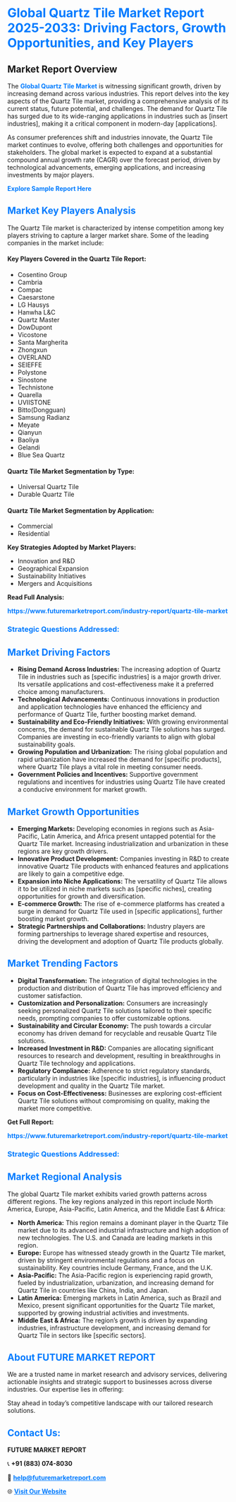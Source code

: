 <h1 style="color: #007BFF;">Global Quartz Tile Market Report 2025-2033: Driving Factors, Growth Opportunities, and Key Players</h1>

<section id="overview">
<h2>Market Report Overview</h2>
<p>The <a href="https://www.futuremarketreport.com/industry-report/quartz-tile-market" style="color: #007BFF; text-decoration: none;"><strong>Global Quartz Tile Market</strong></a> is witnessing significant growth, driven by increasing demand across various industries. This report delves into the key aspects of the Quartz Tile market, providing a comprehensive analysis of its current status, future potential, and challenges. The demand for Quartz Tile has surged due to its wide-ranging applications in industries such as [insert industries], making it a critical component in modern-day [applications].</p>
<p>As consumer preferences shift and industries innovate, the Quartz Tile market continues to evolve, offering both challenges and opportunities for stakeholders. The global market is expected to expand at a substantial compound annual growth rate (CAGR) over the forecast period, driven by technological advancements, emerging applications, and increasing investments by major players.</p>
</section>

<section id="overview">
<p><a href="https://www.futuremarketreport.com/request-sample/reportId=114679" style="color: #007BFF; text-decoration: none;"><strong>Explore Sample Report Here</strong></a></p>
</section>

<section id="key-players">
<h2 style="color: #007BFF;">Market Key Players Analysis</h2>
<p>The Quartz Tile market is characterized by intense competition among key players striving to capture a larger market share. Some of the leading companies in the market include:</p>
<h4>Key Players Covered in the Quartz Tile Report:</h4>
<ul><li>Cosentino Group</li><li>Cambria</li><li>Compac</li><li>Caesarstone</li><li>LG Hausys</li><li>Hanwha L&amp;C</li><li>Quartz Master</li><li>DowDupont</li><li>Vicostone</li><li>Santa Margherita</li><li>Zhongxun</li><li>OVERLAND</li><li>SEIEFFE</li><li>Polystone</li><li>Sinostone</li><li>Technistone</li><li>Quarella</li><li>UVIISTONE</li><li>Bitto(Dongguan)</li><li>Samsung Radianz</li><li>Meyate</li><li>Qianyun</li><li>Baoliya</li><li>Gelandi</li><li>Blue Sea Quartz</li></ul>
<h4>Quartz Tile Market Segmentation by Type:</h4>
<ul><li>Universal Quartz Tile</li><li>Durable Quartz Tile</li></ul>

<h4>Quartz Tile Market Segmentation by Application:</h4>
<ul><li>Commercial</li><li>Residential</li></ul>
<p><strong>Key Strategies Adopted by Market Players:</strong></p>
<ul>
<li>Innovation and R&D</li>
<li>Geographical Expansion</li>
<li>Sustainability Initiatives</li>
<li>Mergers and Acquisitions</li>
</ul>
</section>

<section>
<p><strong>Read Full Analysis: </strong></p><a href="https://www.futuremarketreport.com/industry-report/quartz-tile-market" style="color: #007BFF; text-decoration: none;"><strong>https://www.futuremarketreport.com/industry-report/quartz-tile-market</strong></a>
<h3 style="color: #007BFF;">Strategic Questions Addressed:</h3>
</section>

<section id="driving-factors">
<h2 style="color: #007BFF;">Market Driving Factors</h2>
<ul>
<li><strong>Rising Demand Across Industries:</strong> The increasing adoption of Quartz Tile in industries such as [specific industries] is a major growth driver. Its versatile applications and cost-effectiveness make it a preferred choice among manufacturers.</li>
<li><strong>Technological Advancements:</strong> Continuous innovations in production and application technologies have enhanced the efficiency and performance of Quartz Tile, further boosting market demand.</li>
<li><strong>Sustainability and Eco-Friendly Initiatives:</strong> With growing environmental concerns, the demand for sustainable Quartz Tile solutions has surged. Companies are investing in eco-friendly variants to align with global sustainability goals.</li>
<li><strong>Growing Population and Urbanization:</strong> The rising global population and rapid urbanization have increased the demand for [specific products], where Quartz Tile plays a vital role in meeting consumer needs.</li>
<li><strong>Government Policies and Incentives:</strong> Supportive government regulations and incentives for industries using Quartz Tile have created a conducive environment for market growth.</li>
</ul>
</section>

<section id="growth-opportunities">
<h2 style="color: #007BFF;">Market Growth Opportunities</h2>
<ul>
<li><strong>Emerging Markets:</strong> Developing economies in regions such as Asia-Pacific, Latin America, and Africa present untapped potential for the Quartz Tile market. Increasing industrialization and urbanization in these regions are key growth drivers.</li>
<li><strong>Innovative Product Development:</strong> Companies investing in R&D to create innovative Quartz Tile products with enhanced features and applications are likely to gain a competitive edge.</li>
<li><strong>Expansion into Niche Applications:</strong> The versatility of Quartz Tile allows it to be utilized in niche markets such as [specific niches], creating opportunities for growth and diversification.</li>
<li><strong>E-commerce Growth:</strong> The rise of e-commerce platforms has created a surge in demand for Quartz Tile used in [specific applications], further boosting market growth.</li>
<li><strong>Strategic Partnerships and Collaborations:</strong> Industry players are forming partnerships to leverage shared expertise and resources, driving the development and adoption of Quartz Tile products globally.</li>
</ul>
</section>

<section id="trending-factors">
<h2 style="color: #007BFF;">Market Trending Factors</h2>
<ul>
<li><strong>Digital Transformation:</strong> The integration of digital technologies in the production and distribution of Quartz Tile has improved efficiency and customer satisfaction.</li>
<li><strong>Customization and Personalization:</strong> Consumers are increasingly seeking personalized Quartz Tile solutions tailored to their specific needs, prompting companies to offer customizable options.</li>
<li><strong>Sustainability and Circular Economy:</strong> The push towards a circular economy has driven demand for recyclable and reusable Quartz Tile solutions.</li>
<li><strong>Increased Investment in R&D:</strong> Companies are allocating significant resources to research and development, resulting in breakthroughs in Quartz Tile technology and applications.</li>
<li><strong>Regulatory Compliance:</strong> Adherence to strict regulatory standards, particularly in industries like [specific industries], is influencing product development and quality in the Quartz Tile market.</li>
<li><strong>Focus on Cost-Effectiveness:</strong> Businesses are exploring cost-efficient Quartz Tile solutions without compromising on quality, making the market more competitive.</li>
</ul>
</section>

<section>
<p><strong>Get Full Report: </strong></p><a href="https://www.futuremarketreport.com/industry-report/quartz-tile-market" style="color: #007BFF; text-decoration: none;"><strong>https://www.futuremarketreport.com/industry-report/quartz-tile-market</strong></a>
<h3 style="color: #007BFF;">Strategic Questions Addressed:</h3>
</section>


<section id="regional-analysis">
<h2 style="color: #007BFF;">Market Regional Analysis</h2>
<p>The global Quartz Tile market exhibits varied growth patterns across different regions. The key regions analyzed in this report include North America, Europe, Asia-Pacific, Latin America, and the Middle East & Africa:</p>
<ul>
<li><strong>North America:</strong> This region remains a dominant player in the Quartz Tile market due to its advanced industrial infrastructure and high adoption of new technologies. The U.S. and Canada are leading markets in this region.</li>
<li><strong>Europe:</strong> Europe has witnessed steady growth in the Quartz Tile market, driven by stringent environmental regulations and a focus on sustainability. Key countries include Germany, France, and the U.K.</li>
<li><strong>Asia-Pacific:</strong> The Asia-Pacific region is experiencing rapid growth, fueled by industrialization, urbanization, and increasing demand for Quartz Tile in countries like China, India, and Japan.</li>
<li><strong>Latin America:</strong> Emerging markets in Latin America, such as Brazil and Mexico, present significant opportunities for the Quartz Tile market, supported by growing industrial activities and investments.</li>
<li><strong>Middle East & Africa:</strong> The region’s growth is driven by expanding industries, infrastructure development, and increasing demand for Quartz Tile in sectors like [specific sectors].</li>
</ul>
</section>

<footer>
<h2 style="color: #007BFF;">About FUTURE MARKET REPORT</h2>
<p>We are a trusted name in market research and advisory services, delivering actionable insights and strategic support to businesses across diverse industries. Our expertise lies in offering:</p>

<p>Stay ahead in today’s competitive landscape with our tailored research solutions.</p>

<h2 style="color: #007BFF;">Contact Us:</h2>
<p><strong>FUTURE MARKET REPORT</strong></p>
<p>📞 <strong>+91 (883) 074-8030</strong></p>
<p>📧 <strong><a href="mailto:help@futuremarketreport.com" style="color: #007BFF;">help@futuremarketreport.com</a></strong></p>
<p>🌐 <strong><a href="https://www.futuremarketreport.com/" style="color: #007BFF;">Visit Our Website</a></strong></p>
</footer>